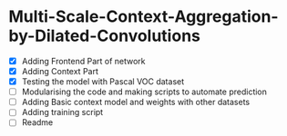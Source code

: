 # Multi-Scale-Context-Aggregation-by-Dilated-Convolutions

- [x] Adding Frontend Part of network
- [X] Adding Context Part
- [X] Testing the model with Pascal VOC dataset
- [ ] Modularising the code and making scripts to automate prediction
- [ ] Adding Basic context model and weights with other datasets
- [ ] Adding training script
- [ ] Readme

